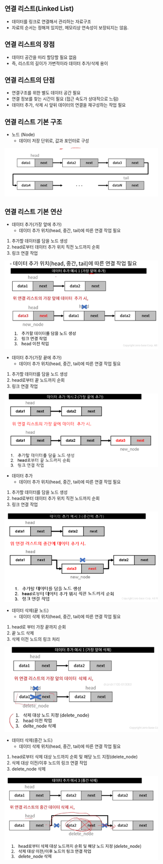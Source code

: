 ## 연결 리스트(Linked List)
- 데이터를 링크로 연결해서 관리하는 자료구조
- 자료의 순서는 정해져 있지만, 메모리상 연속성이 보장되지는 않음.

## 연결 리스트의 장점
- 데이터 공간을 미리 할당할 필요 없음
- 즉, 리스트의 길이가 가변적이라 데이터 추가/삭제 용이

## 연결 리스트의 단점
- 연결구조를 위한 별도 데이터 공간 필요
- 연결 정보를 찾는 시간이 필요 (접근 속도가 상대적으로 느림)
- 데이터 추가, 삭제 시 앞뒤 데이터의 연결을 재구성하는 작업 필요

## 연결 리스트 기본 구조
- 노드 (Node)
    - 데이터 저장 단위로, 값과 포인터로 구성

![](img/2022-04-18-06-32-25.png)

## 연결 리스트 기본 연산
- 데이터 추가(가장 앞에 추가)
    - 데이터 추가 위치(head, 중간, tail)에 따른 연결 작업 필요

1. 추가할 데이터를 담을 노드 생성
2. head로부터 데이터 추가 위치 직전 노드까지 순회
3. 링크 연결 작업

![](img/2022-04-18-06-31-21.png)

- 데이터 추가(가장 끝에 추가)
    - 데이터 추가 위치(head, 중간, tail)에 따른 연결 작업 필요

1. 추가할 데이터를 담을 노드 생성
2. head로부터 끝 노드까지 순회
3. 링크 연결 작업

![](img/2022-04-18-06-53-08.png)

- 데이터 추가
    - 데이터 추가 위치(head, 중간, tail)에 따른 연결 작업 필요

1. 추가할 데이터를 담을 노드 생성
2. head로부터 데이터 추가 위치 직전 노드까지 순회
3. 링크 연결 작업

![](img/2022-04-18-06-53-56.png)

- 데이터 삭제(끝 노드)
    - 데이터 삭제 위치(head, 중간, tail)에 따른 연결 작업 필요

1. head로 부터 가장 끝까지 순회
2. 끝 노드 삭제
3. 삭제 이전 노드의 링크 처리

![](img/2022-04-18-06-34-57.png)

- 데이터 삭제(중간 노드)
    - 데이터 삭제 위치(head, 중간, tail)에 따른 연결 작업 필요

1. head로부터 삭제 대상 노드까지 순회 및 해당 노드 지정(delete_node)
2. 삭제 대상 이전/이후 노드의 링크 연결 작업
3. delete_node 삭제

![](img/2022-04-18-06-36-44.png)